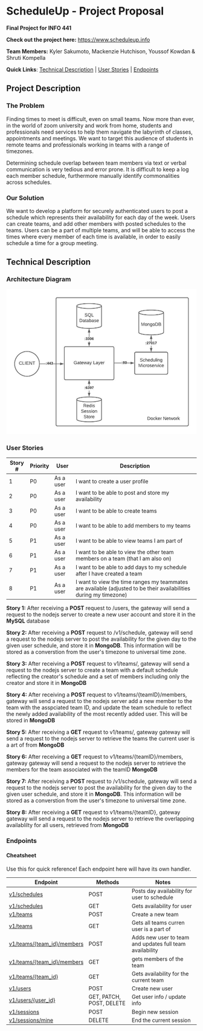 # ScheduleUp - Project Proposal
**Final Project for INFO 441**

**Check out the project here:** https://www.scheduleup.info

**Team Members:** Kyler Sakumoto, Mackenzie Hutchison, Youssof Kowdan & Shruti Kompella

**Quick Links**: [Technical Description](#technical-description) | [User Stories](#user-stories) | [Endpoints](#endpoints)

## Project Description

### The Problem
Finding times to meet is difficult, even on small teams. Now more than ever, in the world of zoom university and work from home, students and professionals need services to help them navigate the labyrinth of classes, appointments and meetings. We want to target this audience of students in remote teams and professionals working in teams with a range of timezones.

Determining schedule overlap between team members via text or verbal communication is very tedious and error prone. It is difficult to keep a log each member schedule, furthermore manually identify commonalities across schedules. 

### Our Solution
We want to develop a platform for securely authenticated users to post a schedule which represents their availability for each day of the week. Users can create teams, and add other members with posted schedules to the teams. Users can be a part of multiple teams, and will be able to access the times where every member of each time is available, in order to easily schedule a time for a group meeting.

## Technical Description
### Architecture Diagram
![Architecture Diagram](./img/archDiagram.jpeg "Project ERD")
### User Stories
| Story # | Priority  | User      | Description                                                                                                        |
|---------|-----------|-----------|--------------------------------------------------------------------------------------------------------------------|
| 1       | P0        | As a user | I want to create a user profile                                                                                    |
| 2       | P0        | As a user | I want to be able to post and store my availability                                                                |
| 3       | P0        | As a user | I want to be able to create teams                                                                                  |
| 4       | P0        | As a user | I want to be able to add members to my teams                                                                       |
| 5       | P1        | As a user | I want to be able to view teams I am part of                                                                       |
| 6       | P1        | As a user | I want to be able to view the other team members on a team (that I am also on)                                     |
| 7       | P1        | As a user | I want to be able to add days to my schedule after I have created a team                                           |
| 8       | P1        | As a user | I want to view the time ranges my teammates are available (adjusted to be their availabilities during my timezone) |

**Story 1:** After receiving a **POST** request to /users, the gateway will send a request to the nodejs server to create a new user account and store it in the **MySQL** database 

**Story 2:** After receiving a **POST** request to /v1/schedule, gateway will send a request to the nodejs server to post the availability for the given day to the given user schedule, and store it in **MongoDB**. This information will be stored as a converstion from the user's timezone to universal time zone.

**Story 3:** After receiving a **POST** request to v1/teams/, gateway will send a request to the nodejs server to create a team with a default schedule reflecting the creator's schedule and a set of members including only the creator and store it in **MongoDB** 

**Story 4:** After receiving a **POST** request to v1/teams/{teamID}/members, gateway will send a request to the nodejs server add a new member to the team with the asspciated team ID, and update the team schedule to reflect the newly added availability of the most recently added user. This will be stored in **MongoDB** 

**Story 5:** After receiving a **GET** request to v1/teams/, gateway gateway will send a request to the nodejs server to retrieve the teams the current user is a art of from **MongoDB**

**Story 6:** After receiving a **GET** request to v1/teams/{teamID}/members, gateway gateway will send a request to the nodejs server to retrieve the members for the team associated with the teamID **MongoDB**

**Story 7:** After receiving a **POST** request to /v1/schedule, gateway will send a request to the nodejs server to post the availability for the given day to the given user schedule, and store it in **MongoDB**. This information will be stored as a converstion from the user's timezone to universal time zone.

**Story 8:** After receiving a **GET** request to v1/teams/{teamID}, gateway gateway will send a request to the nodejs server to retrieve the overlapping availablilty for all users, retrieved from **MongoDB**

### Endpoints

#### Cheatsheet

Use this for quick reference! Each endpoint here will have its own handler.

| Endpoint | Methods | Notes |
| -------- | ------- | ----------- |
| [v1/schedules](#v1/schedules) | POST | Posts day availability for user to schedule |
| [v1/schedules](#v1/schedules) | GET | Gets availability for user |
| [v1/teams](#v1/teams) | POST | Create a new team |
| [v1/teams](#v1/teams) | GET | Gets all teams curren user is a part of |
| [v1/teams/{team_id}/members](#v1/teams{team_id}/members) | POST | Adds new user to team and updates full team availability |
| [v1/teams/{team_id}/members](#v1/teams{team_id}/members) | GET | gets members of the team |
| [v1/teams/{team_id}](#v1/teams{team_id}) | GET | Gets availability for the current team |
| [v1/users](#v1/users) | POST | Create new user |
| [v1/users/{user_id}](#v1/users/{user_id}) | GET, PATCH, POST, DELETE | Get user info / update info|
| [v1/sessions](#v1/sessions) | POST | Begin new session |
| [v1/sessions/mine](#v1/sessions/mine) | DELETE | End the current session


